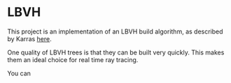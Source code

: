 LBVH
====

This project is an implementation of an LBVH build algorithm,
as described by Karras [here](https://devblogs.nvidia.com/wp-content/uploads/2012/11/karras2012hpg_paper.pdf).

One quality of LBVH trees is that they can be built very quickly.
This makes them an ideal choice for real time ray tracing.

You can 
